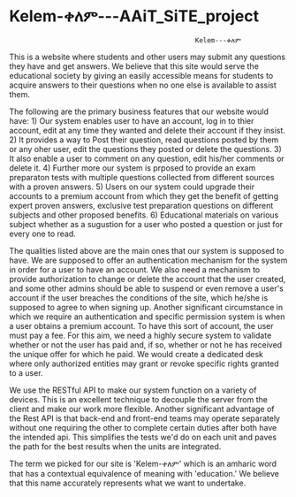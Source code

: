 # Kelem-ቀለም---AAiT_SiTE_project
                                                   Kelem---ቀለም
 This is a website where students and other users may submit any questions they have and get answers. We believe that this site would serve the educational society by giving an easily accessible means for students to acquire answers to their questions when no one else is available to assist them.

The following are the primary business features that our website would have: 
           1) Our system enables user to have an account, log in to thier account, edit at any time they wanted and delete their account if they insist.
           2) It provides a way to Post their question, read questions posted by them or any oher user, edit the questions they posted or delete the questions.
           3) It also enable a user to comment on any question, edit his/her comments or delete it.
           4) Further more our system is prposed to provide an exam preparaton tests with multiple questions collected from different sources with a proven answers.
           5) Users on our system could upgrade their accounts to a premium account from which they get the benefit of getting expert proven answers, exclusive test preparation                 questions on different subjects and other proposed benefits.
           6) Educational materials on various subject whether as a sugustion for a user who posted a question or just for every one to read.
           
The qualities listed above are the main ones that our system is supposed to have. We are supposed to offer an authentication mechanism for the system in order for a user to have an account. We also need a mechanism to provide authorization to change or delete the account that the user created, and some other admins should be able to suspend or even remove a user's account if the user breaches the conditions of the site, which he/she is supposed to agree to when signing up. Another significant circumstance in which we require an authentication and specific permission system is when a user obtains a premium account. To have this sort of account, the user must pay a fee. For this aim, we need a highly secure system to validate whether or not the user has paid and, if so, whether or not he has received the unique offer for which he paid. We would create a dedicated desk where only authorized entities may grant or revoke specific rights granted to a user. 

We use the RESTful API to make our system function on a variety of devices. This is an excellent technique to decouple the server from the client and make our work more flexible.
Another significant advantage of the Rest API is that back-end and front-end teams may operate separately without one requiring the other to complete certain duties after both have the intended api. This simplifies the tests we'd do on each unit and paves the path for the best results when the units are integrated. 
         
The term we picked for our site is 'Kelem-ቀለም' which is an amharic word that has a contextual equivalence of meaning with 'education.' We believe that this name accurately represents what we want to undertake. 
